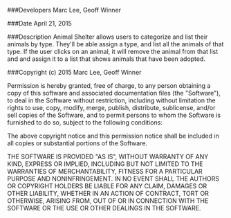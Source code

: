 ###Developers
Marc Lee, Geoff Winner

###Date
April 21, 2015<br />

###Description
Animal Shelter allows users to categorize and list their animals by type. They'll be able assign a type, and list all the animals of that type. If the user clicks on an animal, it will remove the animal from that list and and assign it to a list that shows animals that have been adopted.

###Copyright (c) 2015 Marc Lee, Geoff Winner

Permission is hereby granted, free of charge, to any person obtaining a copy
of this software and associated documentation files (the "Software"), to deal
in the Software without restriction, including without limitation the rights
to use, copy, modify, merge, publish, distribute, sublicense, and/or sell
copies of the Software, and to permit persons to whom the Software is
furnished to do so, subject to the following conditions:

The above copyright notice and this permission notice shall be included in
all copies or substantial portions of the Software.

THE SOFTWARE IS PROVIDED "AS IS", WITHOUT WARRANTY OF ANY KIND, EXPRESS OR
IMPLIED, INCLUDING BUT NOT LIMITED TO THE WARRANTIES OF MERCHANTABILITY,
FITNESS FOR A PARTICULAR PURPOSE AND NONINFRINGEMENT. IN NO EVENT SHALL THE
AUTHORS OR COPYRIGHT HOLDERS BE LIABLE FOR ANY CLAIM, DAMAGES OR OTHER
LIABILITY, WHETHER IN AN ACTION OF CONTRACT, TORT OR OTHERWISE, ARISING FROM,
OUT OF OR IN CONNECTION WITH THE SOFTWARE OR THE USE OR OTHER DEALINGS IN
THE SOFTWARE.
